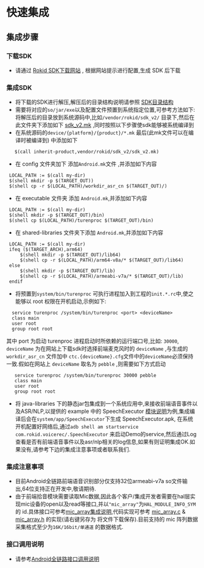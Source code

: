 # 快速集成

## 集成步骤

### 下载SDK

 * 请通过 [Rokid SDK下载网站](https://developer-dev.rokid.com/tob) , 根据网站提示进行配置,生成 SDK 后下载
 
### 集成SDK

  * 将下载的SDK进行解压,解压后的目录结构说明请参照 [SDK目录结构](sdk_dir.md)
  * 需要将对应的```so/jar/exe```以及配置文件预置到系统指定位置,可参考方法如下:将解压后的目录放到系统源码中,比如```/vendor/rokid/sdk_v2/``` 目录下,然后在此文件夹下添加如下 [sdk_v2.mk](../extra/sdk_v2.mk) ,同时按照以下步骤使sdk能够被系统编译到
   * 在系统源码的```device/{platform}/{product}/*.mk``` 最后(此mk文件可以在编译时被编译到) 中添加如下
   ```
      $(call inherit-product,vendor/rokid/sdk_v2/sdk_v2.mk) 
   ```
   * 在 config 文件夹加下 添加```Android.mk```文件 ,并添加如下内容
   ```
    LOCAL_PATH := $(call my-dir)
    $(shell mkdir -p $(TARGET_OUT))
    $(shell cp -r $(LOCAL_PATH)/workdir_asr_cn $(TARGET_OUT)/)
   ```
   * 在 executable 文件夹 添加 ```Android.mk```,并添加如下内容
   ```
    LOCAL_PATH := $(call my-dir)
    $(shell mkdir -p $(TARGET_OUT)/bin)
    $(shell cp $(LOCAL_PATH)/turenproc $(TARGET_OUT)/bin)
   ```
   * 在 shared-libraries 文件夹下添加 ```Android.mk```,并添加如下内容
   ```
    LOCAL_PATH := $(call my-dir)
    ifeq ($(TARGET_ARCH),arm64)
        $(shell mkdir -p $(TARGET_OUT)/lib64)
        $(shell cp -r $(LOCAL_PATH)/arm64-v8a/* $(TARGET_OUT)/lib64)
    else
        $(shell mkdir -p $(TARGET_OUT)/lib)
        $(shell cp -r $(LOCAL_PATH)/armeabi-v7a/* $(TARGET_OUT)/lib)
    endif
   ```
   * 将预置到```system/bin/turenproc``` 可执行进程加入到工程的```init.*.rc```中,使之能够以 root 权限在开机启动,示例如下:
   ```
     service turenproc /system/bin/turenproc <port> <deviceName>
     class main
     user root
     group root root
  ```
  其中 port 为启动 turenproc 进程启动时所依赖的运行端口号,比如: ```30000```, ```deviceName``` 为在网站上下载sdk时选择前端麦克风时的 ```deviceName``` ,与生成的``` workdir_asr_cn ``` 文件加中 ```ctc.{deviceName}.cfg```文件中的```deviceName```必须保持一致.假如在网站上 ```deviceName``` 取名为 ```pebble``` ,则需要如下方式启动
  ```
     service turenproc /system/bin/turenproc 30000 pebble
     class main
     user root
     group root root
  ```

   * 将 java-libraries 下的静态jar包集成到一个系统应用中,来接收前端语音事件以及ASR/NLP,以提供的 example 中的 SpeechExecutor [模块说明](introduce_speechexecutor.md)为例,集成编译后会在```system/app/SpeechExecutor```下生成 SpeechExecutor.apk, 在系统开机配置好网络后,通过```adb shell am startservice com.rokid.voicerec/.SpeechExecutor``` 来启动Demo的service,然后通过Log查看是否有前端语音事件以及asr/nlp相关的log信息,如果有则证明集成OK.如果没有,请参考下边的集成注意事项或者联系我们.

### 集成注意事项

 * 目前Android全链路前端语音识别部分仅支持32位armeabi-v7a so文件输出,64位支持正在开发中,敬请期待.
 * 由于前端拾音模块需要读取Mic数据,因此各个客户/集成开发者需要在hal层实现mic设备的open以及read等接口,并以```"mic_array"```为```HAL_MODULE_INFO_SYM``` 的 id.具体接口可参考[mic_array集成说明](introduce_mic_array.md),代码实现可参考 [mic_array.c](../extra/mic_array.c) & [mic_array.h](../extra/mic_array.h) 的实现(请右键另存为 将文件下载保存).目前支持的 mic 阵列数据采集格式至少为```16K/16bit/单通道``` 的数据格式.

### 接口调用说明
* 请参考[Android全链路接口调用说明](api_voicerecognize.md)
